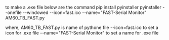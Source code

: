 to make a .exe file below are the command
pip install pyinstaller
pyinstaller --onefile --windowed --icon=fast.ico --name="FAST-Serial Monitor" AM60_TB_FAST.py

where,  AM60_TB_FAST.py                 is name of pythone file
        --icon=fast.ico                 to set a icon for .exe file
        --name="FAST-Serial Monitor"    to set a name for .exe file